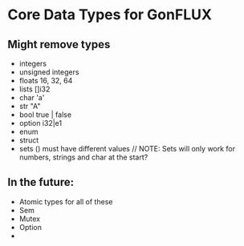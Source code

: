 # Core Data Types for GonFLUX
## Might remove types

- integers 
- unsigned integers
- floats             16, 32, 64
- lists            []i32
- char              'a'
- str               "A"
- bool              true | false 
- option            i32|e1
- enum
- struct            
- sets              () must have different values
// NOTE: Sets will only work for numbers, strings and char at the start?

## In the future: 

- Atomic types for all of these 
- Sem
- Mutex 
- Option 
- 


